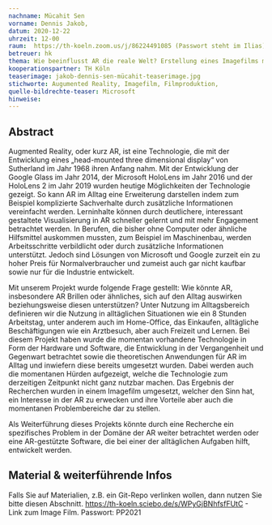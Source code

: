 ```yaml
---
nachname: Mücahit Sen
vorname: Dennis Jakob,
datum: 2020-12-22
uhrzeit: 12-00
raum:  https://th-koeln.zoom.us/j/86224491085 (Passwort steht im Ilias) Präsentation
betreuer: hk
thema: Wie beeinflusst AR die reale Welt? Erstellung eines Imagefilms mit Zukunftsvision
kooperationspartner: TH Köln
teaserimage: jakob-dennis-sen-mücahit-teaserimage.jpg
stichworte: Augumented Reality, Imagefilm, Filmproduktion,
quelle-bildrechte-teaser: Microsoft
hinweise:
---
```


## Abstract

Augmented Reality, oder kurz AR, ist eine Technologie, die mit der Entwicklung eines „head-mounted three dimensional display“ von Sutherland im Jahr 1968 ihren Anfang nahm. Mit der Entwicklung der Google Glass im Jahr 2014, der Microsoft HoloLens im Jahr 2016 und der HoloLens 2 im Jahr 2019 wurden heutige Möglichkeiten der Technologie gezeigt.
 So kann AR im Alltag eine Erweiterung darstellen indem zum Beispiel komplizierte Sachverhalte durch zusätzliche Informationen vereinfacht werden. Lerninhalte können durch deutlichere, interessant gestaltete Visualisierung in AR schneller gelernt und mit mehr Engagement betrachtet werden. In Berufen, die bisher ohne Computer oder ähnliche Hilfsmittel auskommen mussten, zum Beispiel im Maschinenbau, werden Arbeitsschritte verbildlicht oder durch zusätzliche Informationen unterstützt.
Jedoch sind Lösungen von Microsoft und Google zurzeit ein zu hoher Preis für Normalverbraucher und zumeist auch gar nicht kaufbar sowie nur für die Industrie entwickelt.

Mit unserem Projekt wurde folgende Frage gestellt: Wie könnte AR, insbesondere AR Brillen oder ähnliches, sich auf den Alltag auswirken beziehungsweise diesen unterstützen?
Unter Nutzung im Alltagsbereich definieren wir die Nutzung in alltäglichen Situationen wie ein 8 Stunden Arbeitstag, unter anderem auch im Home-Office, das Einkaufen, alltägliche Beschäftigungen wie ein Arztbesuch, aber auch Freizeit und Lernen.
Bei diesem Projekt haben wurde die momentan vorhandene Technologie in Form der Hardware und Software, die Entwicklung in der Vergangenheit und Gegenwart betrachtet sowie die theoretischen Anwendungen für AR im Alltag und inwiefern diese bereits umgesetzt wurden. Dabei werden auch die momentanen Hürden aufgezeigt, welche die Technologie zum derzeitigen Zeitpunkt nicht ganz nutzbar machen.
Das Ergebnis der Recherchen wurden in einem Imagefilm umgesetzt, welcher den Sinn hat, ein Interesse in der AR zu erwecken und ihre Vorteile aber auch die momentanen Problembereiche dar zu stellen.

Als Weiterführung dieses Projekts könnte durch eine Recherche ein spezifisches Problem in der Domäne der AR weiter betrachtet werden oder eine AR-gestützte Software, die bei einer der alltäglichen Aufgaben hilft, entwickelt werden.

## Material & weiterführende Infos
Falls Sie auf Materialien, z.B. ein Git-Repo verlinken wollen, dann nutzen Sie bitte diesen Abschnitt.
https://th-koeln.sciebo.de/s/WPyGjBNhfsfFUtC - Link zum Image Film. Passwort: PP2021 
